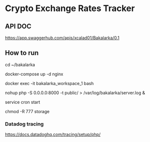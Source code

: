 # Crypto Exchange Rates Tracker

## API DOC
https://app.swaggerhub.com/apis/xcalad01/Bakalarka/0.1

## How to run
cd ~/bakalarka

docker-compose up -d nginx

docker exec -it bakalarka_workspace_1 bash

nohup php -S 0.0.0.0:8000 -t public/ > /var/log/bakalarka/server.log &

service cron start

chmod -R 777 storage

### Datadog tracing
https://docs.datadoghq.com/tracing/setup/php/


